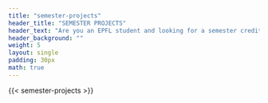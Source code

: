 ```yaml
---
title: "semester-projects"
header_title: "SEMESTER PROJECTS"
header_text: "Are you an EPFL student and looking for a semester credited, Bachelors or Masters Project ? Look no further! We have something for you!"
header_background: ""
weight: 5
layout: single
padding: 30px
math: true
---
```

<link rel="stylesheet" href="{{ $styles.Permalink }}" media="screen">

{{< semester-projects >}}

